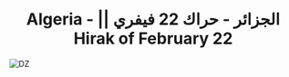 <h1 dir="rtl" align="center">الجزائر - حراك 22 فيفري || Algeria - Hirak of February 22</h1>

![DZ](https://github.com/azermane/Hirak_22_February/blob/master/DZ.png)
